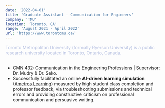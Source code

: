 ```yaml
---
date: '2022-04-01'
title: 'Graduate Assistant - Communication for Engineers'
company: 'TMU'
location: 'Toronto, CA'
range: 'August 2021 - April 2022'
url: 'https://www.torontomu.ca/'
---
```


<span style="color: #b8c2e2;">Toronto Metropolitan University (formally Ryerson University) is a public research university located in Toronto, Ontario, Canada.</span><br/><br/>

- CMN 432: Communication in the Engineering Professions | Supervisor: Dr. Mudry & Dr. Seko.
- Successfully facilitated an online **AI-driven learning simulation** ([Ametros Learning](https://ametroslearning.com/)) measured by
  high student class completion and professor feedback, via troubleshooting submissions and
  technical errors and providing constructive criticism on professional communication and
  persuasive writing.

